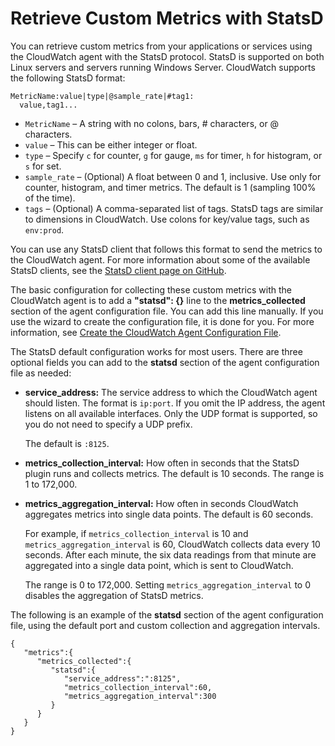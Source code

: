 # Retrieve Custom Metrics with StatsD<a name="CloudWatch-Agent-custom-metrics-statsd"></a>

You can retrieve custom metrics from your applications or services using the CloudWatch agent with the StatsD protocol\. StatsD is supported on both Linux servers and servers running Windows Server\. CloudWatch supports the following StatsD format:

```
MetricName:value|type|@sample_rate|#tag1:
  value,tag1...
```
+ `MetricName` – A string with no colons, bars, \# characters, or @ characters\.
+ `value` – This can be either integer or float\.
+ `type` – Specify `c` for counter, `g` for gauge, `ms` for timer, `h` for histogram, or `s` for set\.
+ `sample_rate` – \(Optional\) A float between 0 and 1, inclusive\. Use only for counter, histogram, and timer metrics\. The default is 1 \(sampling 100% of the time\)\.
+ `tags` – \(Optional\) A comma\-separated list of tags\. StatsD tags are similar to dimensions in CloudWatch\. Use colons for key/value tags, such as `env:prod`\.

You can use any StatsD client that follows this format to send the metrics to the CloudWatch agent\. For more information about some of the available StatsD clients, see the [StatsD client page on GitHub](https://github.com/etsy/statsd/wiki#client-implementations)\. 

The basic configuration for collecting these custom metrics with the CloudWatch agent is to add a **"statsd": \{\}** line to the **metrics\_collected** section of the agent configuration file\. You can add this line manually\. If you use the wizard to create the configuration file, it is done for you\. For more information, see [Create the CloudWatch Agent Configuration File](create-cloudwatch-agent-configuration-file.md)\.

The StatsD default configuration works for most users\. There are three optional fields you can add to the **statsd** section of the agent configuration file as needed:
+ **service\_address:** The service address to which the CloudWatch agent should listen\. The format is `ip:port`\. If you omit the IP address, the agent listens on all available interfaces\. Only the UDP format is supported, so you do not need to specify a UDP prefix\. 

  The default is `:8125`\.
+ **metrics\_collection\_interval:** How often in seconds that the StatsD plugin runs and collects metrics\. The default is 10 seconds\. The range is 1 to 172,000\.
+ **metrics\_aggregation\_interval:** How often in seconds CloudWatch aggregates metrics into single data points\. The default is 60 seconds\.

  For example, if `metrics_collection_interval` is 10 and `metrics_aggregation_interval` is 60, CloudWatch collects data every 10 seconds\. After each minute, the six data readings from that minute are aggregated into a single data point, which is sent to CloudWatch\.

  The range is 0 to 172,000\. Setting `metrics_aggregation_interval` to 0 disables the aggregation of StatsD metrics\.

The following is an example of the **statsd** section of the agent configuration file, using the default port and custom collection and aggregation intervals\.

```
{
   "metrics":{
      "metrics_collected":{
         "statsd":{
            "service_address":":8125",
            "metrics_collection_interval":60,
            "metrics_aggregation_interval":300
         }
      }
   }
}
```